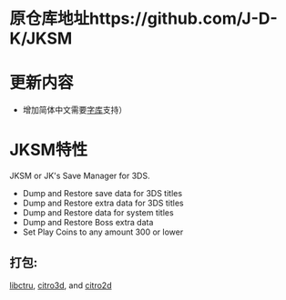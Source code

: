 # 原仓库地址https://github.com/J-D-K/JKSM

# 更新内容
* 增加简体中文需要<a href="https://github.com/dnasdw/SharedFontTool/releases/tag/v3.1">字库</a>支持）

# JKSM特性
JKSM or JK's Save Manager for 3DS.
* Dump and Restore save data for 3DS titles
* Dump and Restore extra data for 3DS titles
* Dump and Restore data for system titles
* Dump and Restore Boss extra data
* Set Play Coins to any amount 300 or lower

## 打包:
[libctru](https://github.com/smealum/ctrulib), [citro3d](https://github.com/fincs/citro3d), and [citro2d](https://github.com/devkitPro/citro2d)
